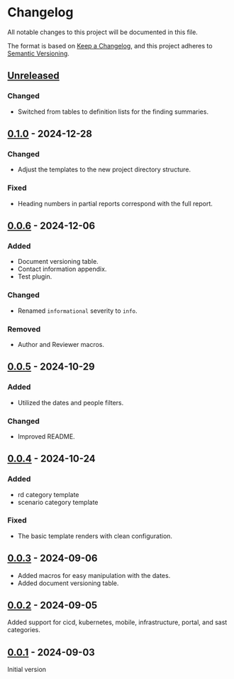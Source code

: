 # Changelog

All notable changes to this project will be documented in this file.

The format is based on [Keep a Changelog](https://keepachangelog.com/en/1.1.0/),
and this project adheres to [Semantic Versioning](https://semver.org/spec/v2.0.0.html).

## [Unreleased]

### Changed

- Switched from tables to definition lists for the finding summaries.

## [0.1.0] - 2024-12-28

### Changed

- Adjust the templates to the new project directory structure.

### Fixed

- Heading numbers in partial reports correspond with the full report.

## [0.0.6] - 2024-12-06

### Added

- Document versioning table.
- Contact information appendix.
- Test plugin.

### Changed

- Renamed `informational` severity to `info`.

### Removed

- Author and Reviewer macros.

## [0.0.5] - 2024-10-29

### Added

- Utilized the dates and people filters.

### Changed

- Improved README.

## [0.0.4] - 2024-10-24

### Added

- rd category template
- scenario category template

### Fixed

- The basic template renders with clean configuration.

## [0.0.3] - 2024-09-06

- Added macros for easy manipulation with the dates.
- Added document versioning table.

## [0.0.2] - 2024-09-05

Added support for cicd, kubernetes, mobile, infrastructure, portal, and sast categories.

## [0.0.1] - 2024-09-03

Initial version

[Unreleased]: https://github.com/s3r3t0/templates/compare/v0.1.0...HEAD
[0.1.0]: https://github.com/s3r3t0/templates/compare/v0.0.6...v0.1.0
[0.0.6]: https://github.com/s3r3t0/templates/compare/v0.0.5...v0.0.6
[0.0.5]: https://github.com/s3r3t0/templates/compare/v0.0.4...v0.0.5
[0.0.4]: https://github.com/s3r3t0/templates/compare/v0.0.3...v0.0.4
[0.0.3]: https://github.com/s3r3t0/templates/compare/v0.0.2...v0.0.3
[0.0.2]: https://github.com/s3r3t0/templates/compare/v0.0.1...v0.0.2
[0.0.1]: https://github.com/s3r3t0/templates/releases/tag/v0.0.1
